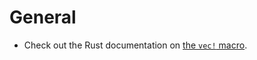 # General

- Check out the Rust documentation on [the `vec!` macro](https://doc.rust-lang.org/std/macro.vec.html).

